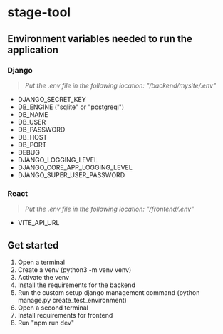 
# stage-tool

## Environment variables needed to run the application

### Django

> *Put the .env file in the following location: "/backend/mysite/.env"*

 - DJANGO_SECRET_KEY
 - DB_ENGINE ("sqlite" or "postgreql")
 - DB_NAME
 - DB_USER
 - DB_PASSWORD
 - DB_HOST
 - DB_PORT
 - DEBUG
 - DJANGO_LOGGING_LEVEL
 - DJANGO_CORE_APP_LOGGING_LEVEL
 - DJANGO_SUPER_USER_PASSWORD

### React

> *Put the .env file in the following location: "/frontend/.env"*

 - VITE_API_URL

## Get started
1. Open a terminal
2. Create a venv (python3 -m venv venv)
3. Activate the venv
4. Install the requirements for the backend
5. Run the custom setup django management command (python manage.py create_test_environment)
6. Open a second terminal
7. Install requirements for frontend
8. Run "npm run dev"